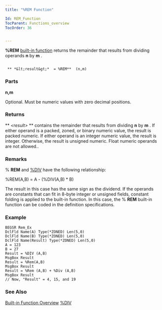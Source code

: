```yaml
---
title: "%REM Function"

Id: REM_Function
TocParent: Functions_overview
TocOrder: 36


---
```


**%REM** [built-in function](Functions_overview.html) returns the remainder that results from dividing operands **n** by **m** . 

```

 ** *&lt;result&gt;*  = %REM**  (n,m)
```

### Parts

**n,m** 

Optional. Must be numeric values with zero decimal positions.


### Returns
** *&lt;result&gt;* ** contains the remainder that results from dividing **n** by **m** . If either operand is a packed, zoned, or binary numeric value, the result is packed numeric. If either operand is an integer numeric value, the result is integer. Otherwise, the result is unsigned numeric. Float numeric operands are not allowed.. 

### Remarks
% **REM** and [%DIV](DIV.html) have the following relationship: 

%REM(A,B) = A - (%DIV(A,B) * B) 

The result in this case has the same sign as the dividend. If the operands are constants that can fit in 8-byte integer or unsigned fields, constant folding is applied to the built-in function. In this case, the % **REM** built-in function can be coded in the definition specifications. 

### Example

```
BEGSR Rem_Ex 
DclFld Name(A) Type(*ZONED) Len(5,0)
DclFld Name(B) Type(*ZONED) Len(5,0)
DclFld Name(Result) Type(*ZONED) Len(5,0) 
A = 123 
B = 27 
Result = %DIV (A,B) 
MsgBox Result 
Result = %Rem(A,B) 
MsgBox Result 
Result = %Rem (A,B) + %Div (A,B) 
MsgBox Result 
// Now, "Result" = 4, 15, and 19 
```

### See Also
[Built-in Function Overview](Functions_overview.html)
[%DIV](DIV_Function.html) 
